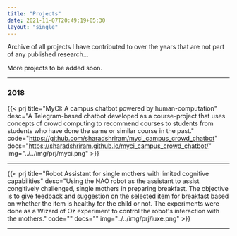 ```yaml
---
title: "Projects"
date: 2021-11-07T20:49:19+05:30
layout: "single"
---
```


Archive of all projects I have contributed to over the years that are not part of any published research...

More projects to be added soon.

---
### 2018

{{< prj title="MyCI: A campus chatbot powered by human-computation" desc="A Telegram-based chatbot developed as a course-project that uses concepts of crowd computing to recommend courses to students from students who have done the same or similar course in the past." code="https://github.com/sharadshriram/myci_campus_crowd_chatbot" docs="https://sharadshriram.github.io/myci_campus_crowd_chatbot/" img="../../img/prj/myci.png" >}}

---

{{< prj title="Robot Assistant for single mothers with limited cognitive capabilities" desc="Using the NAO robot  as the assistant to assist congitively challenged, single mothers in preparing breakfast. The objective is to give feedback and suggestion on the selected item for breakfast based on whether the item is healthy for the child or not. The experiments were done as a Wizard of Oz experiment to control the robot's interaction with the mothers." code="" docs="" img="../../img/prj/iuxe.png" >}}

---